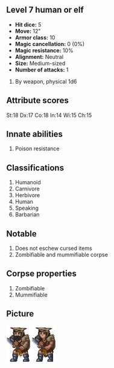 ## Level 7 human or elf

- **Hit dice:** 5
- **Move:** 12"
- **Armor class:** 10
- **Magic cancellation:** 0 (0%)
- **Magic resistance:** 10%
- **Alignment:** Neutral
- **Size:** Medium-sized
- **Number of attacks:** 1
1. By weapon, physical 1d6

## Attribute scores

St:18 Dx:17 Co:18 In:14 Wi:15 Ch:15

## Innate abilities

1. Poison resistance

## Classifications

1. Humanoid
2. Carnivore
3. Herbivore
4. Human
5. Speaking
6. Barbarian

## Notable

1. Does not eschew cursed items
2. Zombifiable and mummifiable corpse

## Corpse properties

1. Zombifiable
2. Mummifiable

## Picture

![Chieftain](https://github.com/hyvanmielenpelit/GnollHackTileSet/blob/main/Monsters/chieftain/chieftain.png?raw=true) ![Chieftain](https://github.com/hyvanmielenpelit/GnollHackTileSet/blob/main/Monsters/chieftain/chieftain_female.png)
